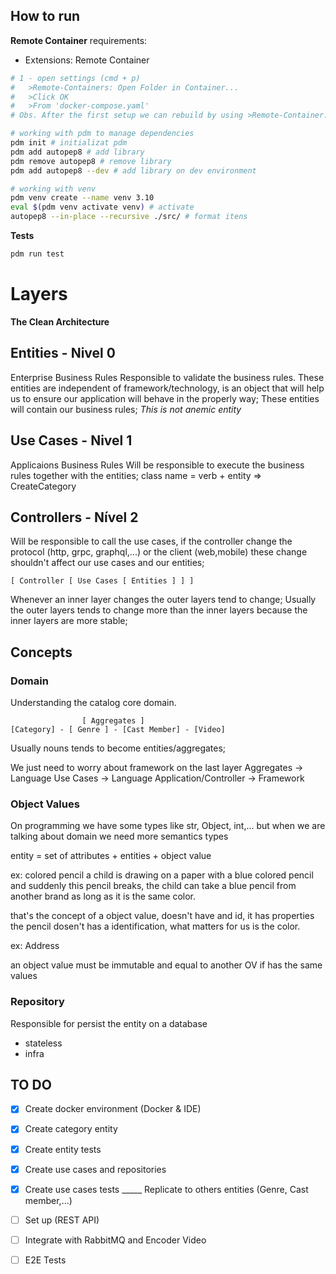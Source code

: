 ## How to run

**Remote Container**
requirements:
- Extensions: Remote Container

```bash
# 1 - open settings (cmd + p)
#   >Remote-Containers: Open Folder in Container...
#   >Click OK
#   >From 'docker-compose.yaml'
# Obs. After the first setup we can rebuild by using >Remote-Container: Rebuild and Reopen in Container

# working with pdm to manage dependencies
pdm init # initializat pdm
pdm add autopep8 # add library
pdm remove autopep8 # remove library
pdm add autopep8 --dev # add library on dev environment

# working with venv
pdm venv create --name venv 3.10
eval $(pdm venv activate venv) # activate
autopep8 --in-place --recursive ./src/ # format itens

```

**Tests**
```bash
pdm run test
```

# Layers
**The Clean Architecture**

## Entities - Nivel 0
Enterprise Business Rules
Responsible to validate the business rules.
These entities are independent of framework/technology, is an object that will help us to ensure our application will behave in the properly way;
These entities will contain our business rules;
*This is not anemic entity*

## Use Cases - Nivel 1
Applicaions Business Rules
Will be responsible to execute the business rules together with the entities;
class name = verb + entity => CreateCategory

## Controllers - Nível 2
Will be responsible to call the use cases, if the controller change the protocol (http, grpc, graphql,...) or the client (web,mobile) these change shouldn't affect our use cases and our entities;

```
[ Controller [ Use Cases [ Entities ] ] ]
```

Whenever an inner layer changes the outer layers tend to change;
Usually the outer layers tends to change more than the inner layers because the inner layers are more stable;

## Concepts
### Domain
Understanding the catalog core domain.

```
                [ Aggregates ]   
[Category] - [ Genre ] - [Cast Member] - [Video]
```

Usually nouns tends to become entities/aggregates;

We just need to worry about framework on the last layer
Aggregates -> Language
Use Cases -> Language
Application/Controller -> Framework


### Object Values
On programming we have some types like str, Object, int,...
but when we are talking about domain we need more semantics types

entity = set of attributes + entities + object value

ex: colored pencil
a child is drawing on a paper with a blue colored pencil
and suddenly this pencil breaks, the child can take a blue
pencil from another brand as long as it is the same color.

that's the concept of a object value, doesn't have and id, it has properties
the pencil dosen't has a identification, what matters for us is the color.

ex: Address

an object value must be immutable and equal to another OV if has the same values

### Repository
Responsible for persist the entity on a database
- stateless
- infra

## TO DO
- [x] Create docker environment (Docker & IDE)
- [x] Create category entity
- [x] Create entity tests
- [x] Create use cases and repositories
- [x] Create use cases tests
_____ Replicate to others entities (Genre, Cast member,...)


- [ ] Set up (REST API)
- [ ] Integrate with RabbitMQ and Encoder Video
- [ ] E2E Tests